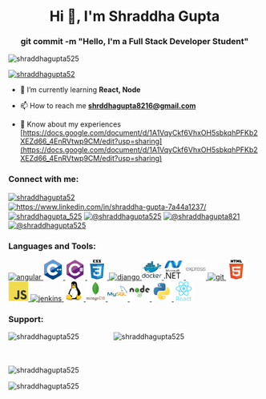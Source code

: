 <h1 align="center">Hi 👋, I'm Shraddha Gupta</h1>
<h3 align="center">git commit -m "Hello, I'm a Full Stack Developer Student"</h3>

<p align="left"> <img src="https://komarev.com/ghpvc/?username=shraddhagupta525&label=Profile%20views&color=0e75b6&style=flat" alt="shraddhagupta525" /> </p>

<p align="left"> <a href="https://twitter.com/shraddhagupta52" target="blank"><img src="https://img.shields.io/twitter/follow/shraddhagupta52?logo=twitter&style=for-the-badge" alt="shraddhagupta52" /></a> </p>

- 🌱 I’m currently learning **React, Node**

- 📫 How to reach me **shrddhagupta8216@gmail.com**

- 📄 Know about my experiences [https://docs.google.com/document/d/1A1VqyCkf6VhxOH5sbkqhPFKb2XEZd66_4EnRVtwp9CM/edit?usp=sharing](https://docs.google.com/document/d/1A1VqyCkf6VhxOH5sbkqhPFKb2XEZd66_4EnRVtwp9CM/edit?usp=sharing)

<h3 align="left">Connect with me:</h3>
<p align="left">
<a href="https://twitter.com/shraddhagupta52" target="blank"><img align="center" src="https://raw.githubusercontent.com/rahuldkjain/github-profile-readme-generator/master/src/images/icons/Social/twitter.svg" alt="shraddhagupta52" height="30" width="40" /></a>
<a href="https://linkedin.com/in/https://www.linkedin.com/in/shraddha-gupta-7a44a1237/" target="blank"><img align="center" src="https://raw.githubusercontent.com/rahuldkjain/github-profile-readme-generator/master/src/images/icons/Social/linked-in-alt.svg" alt="https://www.linkedin.com/in/shraddha-gupta-7a44a1237/" height="30" width="40" /></a>
<a href="https://instagram.com/shraddhagupta_525" target="blank"><img align="center" src="https://raw.githubusercontent.com/rahuldkjain/github-profile-readme-generator/master/src/images/icons/Social/instagram.svg" alt="shraddhagupta_525" height="30" width="40" /></a>
<a href="https://medium.com/@shraddhagupta525" target="blank"><img align="center" src="https://raw.githubusercontent.com/rahuldkjain/github-profile-readme-generator/master/src/images/icons/Social/medium.svg" alt="@shraddhagupta525" height="30" width="40" /></a>
<a href="https://www.hackerrank.com/@shraddhagupta821" target="blank"><img align="center" src="https://raw.githubusercontent.com/rahuldkjain/github-profile-readme-generator/master/src/images/icons/Social/hackerrank.svg" alt="@shraddhagupta821" height="30" width="40" /></a>
<a href="https://www.leetcode.com/@shraddhagupta525" target="blank"><img align="center" src="https://raw.githubusercontent.com/rahuldkjain/github-profile-readme-generator/master/src/images/icons/Social/leet-code.svg" alt="@shraddhagupta525" height="30" width="40" /></a>
</p>

<h3 align="left">Languages and Tools:</h3>
<p align="left"> <a href="https://angular.io" target="_blank" rel="noreferrer"> <img src="https://angular.io/assets/images/logos/angular/angular.svg" alt="angular" width="40" height="40"/> </a> <a href="https://www.w3schools.com/cpp/" target="_blank" rel="noreferrer"> <img src="https://raw.githubusercontent.com/devicons/devicon/master/icons/cplusplus/cplusplus-original.svg" alt="cplusplus" width="40" height="40"/> </a> <a href="https://www.w3schools.com/cs/" target="_blank" rel="noreferrer"> <img src="https://raw.githubusercontent.com/devicons/devicon/master/icons/csharp/csharp-original.svg" alt="csharp" width="40" height="40"/> </a> <a href="https://www.w3schools.com/css/" target="_blank" rel="noreferrer"> <img src="https://raw.githubusercontent.com/devicons/devicon/master/icons/css3/css3-original-wordmark.svg" alt="css3" width="40" height="40"/> </a> <a href="https://www.djangoproject.com/" target="_blank" rel="noreferrer"> <img src="https://cdn.worldvectorlogo.com/logos/django.svg" alt="django" width="40" height="40"/> </a> <a href="https://www.docker.com/" target="_blank" rel="noreferrer"> <img src="https://raw.githubusercontent.com/devicons/devicon/master/icons/docker/docker-original-wordmark.svg" alt="docker" width="40" height="40"/> </a> <a href="https://dotnet.microsoft.com/" target="_blank" rel="noreferrer"> <img src="https://raw.githubusercontent.com/devicons/devicon/master/icons/dot-net/dot-net-original-wordmark.svg" alt="dotnet" width="40" height="40"/> </a> <a href="https://expressjs.com" target="_blank" rel="noreferrer"> <img src="https://raw.githubusercontent.com/devicons/devicon/master/icons/express/express-original-wordmark.svg" alt="express" width="40" height="40"/> </a> <a href="https://git-scm.com/" target="_blank" rel="noreferrer"> <img src="https://www.vectorlogo.zone/logos/git-scm/git-scm-icon.svg" alt="git" width="40" height="40"/> </a> <a href="https://www.w3.org/html/" target="_blank" rel="noreferrer"> <img src="https://raw.githubusercontent.com/devicons/devicon/master/icons/html5/html5-original-wordmark.svg" alt="html5" width="40" height="40"/> </a> <a href="https://developer.mozilla.org/en-US/docs/Web/JavaScript" target="_blank" rel="noreferrer"> <img src="https://raw.githubusercontent.com/devicons/devicon/master/icons/javascript/javascript-original.svg" alt="javascript" width="40" height="40"/> </a> <a href="https://www.jenkins.io" target="_blank" rel="noreferrer"> <img src="https://www.vectorlogo.zone/logos/jenkins/jenkins-icon.svg" alt="jenkins" width="40" height="40"/> </a> <a href="https://www.linux.org/" target="_blank" rel="noreferrer"> <img src="https://raw.githubusercontent.com/devicons/devicon/master/icons/linux/linux-original.svg" alt="linux" width="40" height="40"/> </a> <a href="https://www.mongodb.com/" target="_blank" rel="noreferrer"> <img src="https://raw.githubusercontent.com/devicons/devicon/master/icons/mongodb/mongodb-original-wordmark.svg" alt="mongodb" width="40" height="40"/> </a> <a href="https://www.mysql.com/" target="_blank" rel="noreferrer"> <img src="https://raw.githubusercontent.com/devicons/devicon/master/icons/mysql/mysql-original-wordmark.svg" alt="mysql" width="40" height="40"/> </a> <a href="https://nodejs.org" target="_blank" rel="noreferrer"> <img src="https://raw.githubusercontent.com/devicons/devicon/master/icons/nodejs/nodejs-original-wordmark.svg" alt="nodejs" width="40" height="40"/> </a> <a href="https://www.python.org" target="_blank" rel="noreferrer"> <img src="https://raw.githubusercontent.com/devicons/devicon/master/icons/python/python-original.svg" alt="python" width="40" height="40"/> </a> <a href="https://reactjs.org/" target="_blank" rel="noreferrer"> <img src="https://raw.githubusercontent.com/devicons/devicon/master/icons/react/react-original-wordmark.svg" alt="react" width="40" height="40"/> </a> </p>

<h3 align="left">Support:</h3>
<p><a href="https://www.buymeacoffee.com/shraddhagupta525"> <img align="left" src="https://cdn.buymeacoffee.com/buttons/v2/default-yellow.png" height="50" width="210" alt="shraddhagupta525" /></a><a href="https://ko-fi.com/shraddhagupta525"> <img align="left" src="https://cdn.ko-fi.com/cdn/kofi3.png?v=3" height="50" width="210" alt="shraddhagupta525" /></a></p><br><br>

<p>&nbsp;<img align="center" src="https://github-readme-stats.vercel.app/api?username=shraddhagupta525&show_icons=true&locale=en" alt="shraddhagupta525" /></p>

<p><img align="center" src="https://github-readme-streak-stats.herokuapp.com/?user=shraddhagupta525&" alt="shraddhagupta525" /></p>

